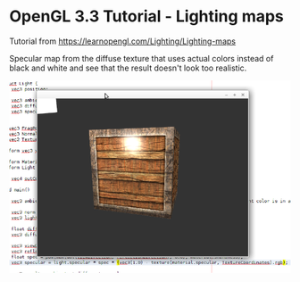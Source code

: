 # OpenGL 3.3 Tutorial - Lighting maps

Tutorial from https://learnopengl.com/Lighting/Lighting-maps

Specular map from the diffuse texture that uses actual colors instead of black and white and see that the result doesn't look too realistic.

![alt text](https://github.com/tapin13/openGL-3-3-examples/blob/master/tutorialX3_inverting_specular_map/Screenshot.png)
